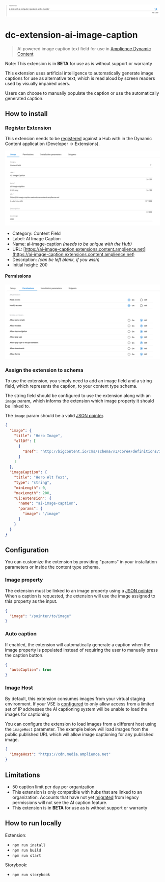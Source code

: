 ![Amplience Dynamic Content AI Image Caption Extension](media/screenshot.png)

# dc-extension-ai-image-caption

> AI powered image caption text field for use in [Amplience Dynamic Content](https://amplience.com/dynamic-content)

Note: This extension is in **BETA** for use as is without support or warranty

This extension uses artificial intelligence to automatically generate image captions for use as alternative text, which is read aloud by screen readers used by visually impaired users.

Users can choose to manually populate the caption or use the automatically generated caption.

## How to install

### Register Extension

This extension needs to be [registered](https://amplience.com/docs/development/registeringextensions.html) against a Hub with in the Dynamic Content application (Developer -> Extensions).

![Setup](media/setup.png)

- Category: Content Field
- Label: AI Image Caption
- Name: ai-image-caption _(needs to be unique with the Hub)_
- URL: [https://ai-image-caption.extensions.content.amplience.net](https://ai-image-caption.extensions.content.amplience.net)
- Description: _(can be left blank, if you wish)_
- Initial height: 200

#### Permissions

![Permissions](media/permissions.png)

### Assign the extension to schema

To use the extension, you simply need to add an image field and a string field, which represents the caption, to your content type schema.

The string field should be configured to use the extension along with an `image` param, which informs the extension which image property it should be linked to.

The `image` param should be a valid [JSON pointer](https://datatracker.ietf.org/doc/html/rfc6901).

```json
{
  "image": {
    "title": "Hero Image",
    "allOf": [
      {
        "$ref": "http://bigcontent.io/cms/schema/v1/core#/definitions/image-link"
      }
    ]
  },
  "imageCaption": {
    "title": "Hero Alt Text",
    "type": "string",
    "minLength": 0,
    "maxLength": 200,
    "ui:extension": {
      "name": "ai-image-caption",
      "params": {
        "image": "/image"
      }
    }
  }
}
```

## Configuration

You can customize the extension by providing "params" in your installation parameters or inside the content type schema.

### Image property

The extension must be linked to an image property using a [JSON pointer](https://datatracker.ietf.org/doc/html/rfc6901). When a caption is requested, the extension will use the image assigned to this property as the input.

```json
{
  "image": "/pointer/to/image"
}
```

### Auto caption

If enabled, the extension will automatically generate a caption when the image property is populated instead of requiring the user to manually press the caption button.

```json
{
  "autoCaption": true
}
```

### Image Host

By default, this extension consumes images from your virtual staging environment. If your VSE is [configured](https://amplience.com/developers/docs/dev-tools/guides-tutorials/virtual-staging/#virtual-staging-environment-security) to only allow access from a limited set of IP addresses the AI captioning system will be unable to load the images for captioning.

You can configure the extension to load images from a different host using the `imageHost` parameter. The example below will load images from the public published URL which will allow image captioning for any published image.

```json
{
  "imageHost": "https://cdn.media.amplience.net"
}
```

## Limitations

- 50 caption limit per day per organization
- This extension is only compatible with hubs that are linked to an organization. Accounts that have not yet [migrated](https://amplience.com/developers/docs/knowledge-center/faqs/account/) from legacy permissions will not see the AI caption feature.
- This extension is in **BETA** for use as is without support or warranty

## How to run locally

Extension:

- `npm run install`
- `npm run build`
- `npm run start`

Storybook:

- `npm run storybook`
